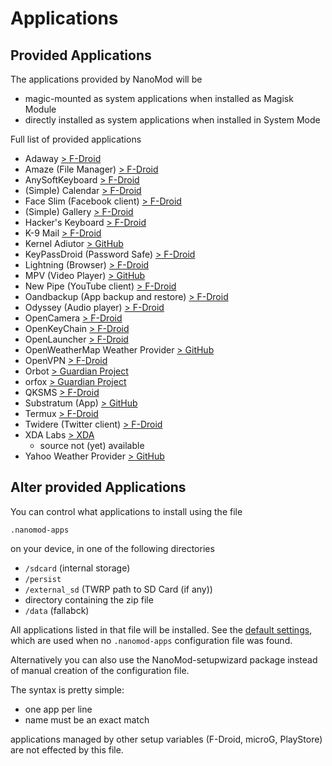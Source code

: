 # Applications

## Provided Applications

The applications provided by NanoMod will be
* magic-mounted as system applications when installed as Magisk Module
* directly installed as system applications when installed in System Mode

Full list of provided applications
* Adaway [> F-Droid](https://f-droid.org/repository/browse/?fdfilter=adaway&fdid=org.adaway)
* Amaze (File Manager) [> F-Droid](https://f-droid.org/repository/browse/?fdfilter=amaze&fdid=com.amaze.filemanager)
* AnySoftKeyboard [> F-Droid](https://f-droid.org/repository/browse/?fdfilter=anysoftkeyboard&fdid=com.menny.android.anysoftkeyboard)
* (Simple) Calendar [> F-Droid](https://f-droid.org/repository/browse/?fdfilter=calendar&fdid=com.simplemobiletools.calendar)
* Face Slim (Facebook client) [> F-Droid](https://f-droid.org/repository/browse/?fdfilter=face+slim&fdid=org.indywidualni.fblite)
* (Simple) Gallery [> F-Droid](https://f-droid.org/repository/browse/?fdfilter=gallery&fdid=com.simplemobiletools.gallery)
* Hacker's Keyboard [> F-Droid](https://f-droid.org/repository/browse/?fdfilter=hacker&fdid=org.pocketworkstation.pckeyboard)
* K-9 Mail [> F-Droid](https://f-droid.org/repository/browse/?fdfilter=k9&fdid=com.fsck.k9)
* Kernel Adiutor [> GitHub](https://github.com/Grarak/KernelAdiutor)
* KeyPassDroid (Password Safe) [> F-Droid](https://f-droid.org/repository/browse/?fdfilter=keepass&fdid=com.android.keepass)
* Lightning (Browser) [> F-Droid](https://f-droid.org/repository/browse/?fdfilter=lightning&fdid=acr.browser.lightning)
* MPV (Video Player) [> GitHub](https://github.com/mpv-android/mpv-android)
* New Pipe (YouTube client) [> F-Droid](https://f-droid.org/repository/browse/?fdfilter=newpipe&fdid=org.schabi.newpipe)
* Oandbackup (App backup and restore) [> F-Droid](https://f-droid.org/repository/browse/?fdfilter=Oandbackup&fdid=dk.jens.backup)
* Odyssey (Audio player) [> F-Droid](https://f-droid.org/repository/browse/?fdfilter=odyssey&fdid=org.gateshipone.odyssey)
* OpenCamera [> F-Droid](https://f-droid.org/repository/browse/?fdfilter=open+camera&fdid=net.sourceforge.opencamera)
* OpenKeyChain [> F-Droid](https://f-droid.org/repository/browse/?fdfilter=Oandbackup&fdid=org.sufficientlysecure.keychain)
* OpenLauncher [> F-Droid](https://f-droid.org/repository/browse/?fdfilter=openlauncher&fdid=com.benny.openlauncher)
* OpenWeatherMap Weather Provider [> GitHub](https://github.com/LineageOS/android_packages_apps_OpenWeatherMapProvider)
* OpenVPN [> F-Droid](https://f-droid.org/repository/browse/?fdfilter=openvpn&fdid=de.blinkt.openvpn)
* Orbot [> Guardian Project](https://guardianproject.info/apps/orbot/)
* orfox [> Guardian Project](https://guardianproject.info/apps/orfox/)
* QKSMS [> F-Droid](https://f-droid.org/repository/browse/?fdfilter=qk&fdid=com.moez.QKSMS)
* Substratum (App) [> GitHub](https://github.com/substratum/substratum)
* Termux [> F-Droid](https://f-droid.org/repository/browse/?fdfilter=termux&fdid=com.termux)
* Twidere (Twitter client) [> F-Droid](https://f-droid.org/repository/browse/?fdfilter=twidere&fdid=org.mariotaku.twidere)
* XDA Labs [> XDA](https://forum.xda-developers.com/android/apps-games/labs-t3241866)
  * source not (yet) available
* Yahoo Weather Provider [> GitHub](https://github.com/LineageOS/android_packages_apps_YahooWeatherProvider)

## Alter provided Applications

You can control what applications to install using the file

`.nanomod-apps`

on your device, in one of the following directories

* `/sdcard` (internal storage)
* `/persist`
* `/external_sd` (TWRP path to SD Card (if any))
* directory containing the zip file
* `/data` (fallabck)

All applications listed in that file will be installed. See the [default settings](.nanomod-apps), which are used when no `.nanomod-apps` configuration file was found. 

Alternatively you can also use the NanoMod-setupwizard package instead of manual creation of the configuration file.

The syntax is pretty simple:

* one app per line
* name must be an exact match

applications managed by other setup variables (F-Droid, microG, PlayStore) are not effected by this file.
